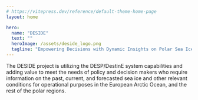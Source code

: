 ```yaml
---
# https://vitepress.dev/reference/default-theme-home-page
layout: home

hero:
  name: "DESIDE"
  text: ""
  heroImage: /assets/deside_logo.png
  tagline: "Empowering Decisions with Dynamic Insights on Polar Sea Ice Conditions"
---
```


The DESIDE project is utilizing the DESP/DestinE system capabilities and adding value to meet the needs of policy and decision makers who require information on the past, current, and forecasted sea ice and other relevant conditions for operational purposes in the European Arctic Ocean, and the rest of the polar regions.
